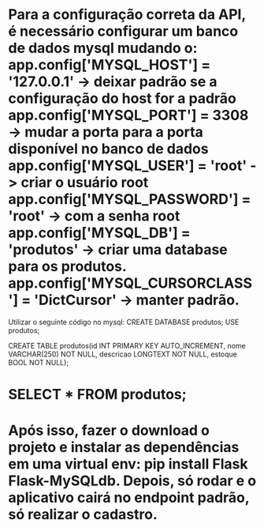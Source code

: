 Para a configuração correta da API, é necessário configurar um banco de dados mysql mudando o:
app.config['MYSQL_HOST'] = '127.0.0.1' -> deixar padrão se a configuração do host for a padrão
app.config['MYSQL_PORT'] = 3308 -> mudar a porta para a porta disponível no banco de dados
app.config['MYSQL_USER'] = 'root' -> criar o usuário root 
app.config['MYSQL_PASSWORD'] = 'root' -> com a senha root
app.config['MYSQL_DB'] = 'produtos' -> criar uma database para os produtos.
app.config['MYSQL_CURSORCLASS'] = 'DictCursor' -> manter padrão.
=============================================================================================================================================
Utilizar o seguinte código no mysql:
CREATE DATABASE produtos;
USE produtos;

CREATE TABLE produtos(id INT PRIMARY KEY AUTO_INCREMENT,
nome VARCHAR(250) NOT NULL,
descricao LONGTEXT NOT NULL,
estoque BOOL NOT NULL);

SELECT * FROM produtos;
=============================================================================================================================================
Após isso, fazer o download o projeto e instalar as dependências em uma virtual env: pip install Flask Flask-MySQLdb.
Depois, só rodar e o aplicativo cairá no endpoint padrão, só realizar o cadastro.
=============================================================================================================================================

